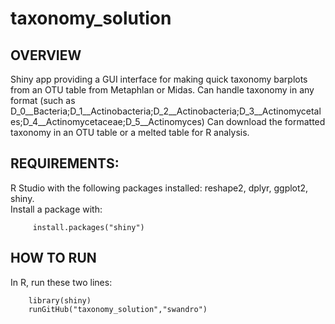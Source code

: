 # taxonomy_solution

## OVERVIEW
Shiny app providing a GUI interface for making quick taxonomy barplots from an OTU table from Metaphlan or Midas.
Can handle taxonomy in any format (such as D_0__Bacteria;D_1__Actinobacteria;D_2__Actinobacteria;D_3__Actinomycetales;D_4__Actinomycetaceae;D_5__Actinomyces)
Can download the formatted taxonomy in an OTU table or a melted table for R analysis.

## REQUIREMENTS:
R Studio with the following packages installed: reshape2, dplyr, ggplot2, shiny.  
Install a package with:
```
	 install.packages("shiny")
```

## HOW TO RUN
In R, run these two lines:
```
	library(shiny)
	runGitHub("taxonomy_solution","swandro")
```
